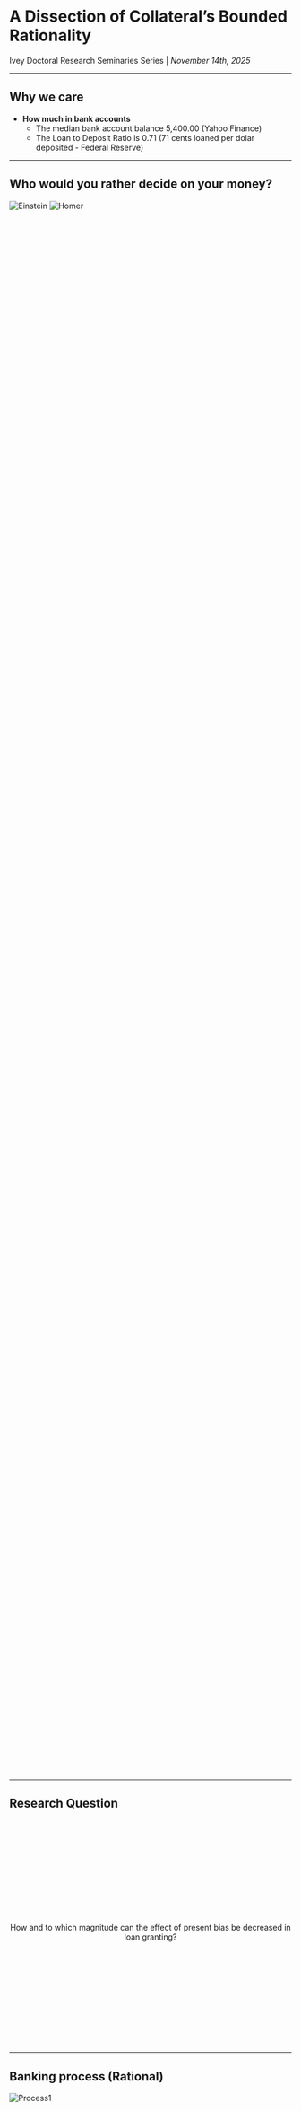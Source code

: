 <!-- .slide: class="title-slide" -->
# A Dissection of Collateral’s Bounded Rationality
<div class="subtitle">Ivey Doctoral Research Seminaries Series | <em>November 14th, 2025</em></div>
</section>

---

## Why we care
- **How much in bank accounts**
    - The median bank account balance 5,400.00 (Yahoo Finance)
    - The Loan to Deposit Ratio is 0.71 (71 cents loaned per dolar deposited - Federal Reserve)

---
## Who would you rather decide on your money?

<div class="cols" style="min-height:70vh; align-items:center; justify-items:center; gap:64px;">
  <img data-src="./images/einsten.jpg" style="max-height:60vh; width:auto;" alt="Einstein">
  <img data-src="./images/homer.webp" style="max-height:60vh; width:auto;" alt="Homer">
</div>

---
## Research Question

<div style="min-height:10vh; display:grid; place-items:center; text-align:center;">
  <p>How and to which magnitude can the effect of present bias be decreased in loan granting?</p>
</div>


---
## Banking process (Rational)

<div class="cols" style="min-height:70vh; align-items:center; justify-items:center; ">
  <img data-src="./images/Figure1.png" style="max-height:60vh; width:auto;" alt="Process1">
</div>

---
## Banking process (Heuristics)

<div class="cols" style="min-height:70vh; align-items:center; justify-items:center; gap:64px;">
  <img data-src="./images/Figure4.png" style="max-height:60vh; width:auto;" alt="Process2">
  <img data-src="./images/Figure6.png" style="max-height:60vh; width:auto;" alt="Process3">
</div>

---
## The Model

--
## Intertemporal Choice Component (Laibson, 1997)

$$U_t = u(c_t) + \beta \sum_{\tau = t+1}^{T} \delta^{\tau - t} u(c_\tau)$$

Where,

- $u(c_t)$ : instant utility from consumption $c_t$
- $\beta$ : present-bias parameter $\beta \in(0,1]$
- $\delta$ : discount factor $\delta\in(0,1)$
- $T$ : the time horizon

--

## Reference-Dependent Preferences (Koszegi and Rabin, 2006)

$$U(c \mid r) = m(c) + \sum_{k=1}^{K} \mu_k \left[ m_k(c_k) - m_k(r_k) \right]$$

Where,

- $c=(c^1,...,C^K)$ : vector over k dimensions
- $c^k$ : realized outcome in k dimension
- $m(c)$ : total consumption utility $\sum_{k=1}^{K} m_k(c_k)$
- $r^k$ : agent's rational outcome expectations on $c^k$
- $m^k(\cdot)$ : consumption utility function for k dimension
- $\mu_k(\cdot)$ : the gain-loss utility function*

--

## Gain-Loss Utility Function Capturing Reference Dependence (Koszegi and Rabin, 2006)

$$
\mu_k(x) = 
	\begin{cases}
		\eta_k x, & \text{if } x \geq 0 \quad \text{(gain)}

		\eta_k \lambda_k x, & \text{if } x < 0 \quad \text{(loss)}
	\end{cases}
$$

Where,

- $\eta_k$ : scale of sensitivity to gain/losses
- $\lambda_k$ : loss aversion parameter

--

## Adjusting the deviation-based structure with a CRRA form

$m^k(c^k)$ is replaced with $u(c^k)$

Giving:

$
\mu_k(c_k,r_k) =
\begin{cases}
  \eta_k\, x_k^{\alpha_k}, & \text{if } x_k \ge 0 \quad \text{(gain)}
  -\eta_k\,\lambda_k\, (-x_k)^{\gamma_k}, & \text{if } x_k < 0 \quad \text{(loss)}
\end{cases}
\qquad x_k=c_k-r_k.
$

Where,
- $\eta_k>0$ : sensitivity factor
- $\lambda_k \ge 1$ : loss-aversion parameter
- $\alpha_k \in (0,1]$ : gains
- $\gamma_k \in (0,1]$ : losses

--

## Hybrid Model (quasi-hyperbolic discounting with explicit risk preferences)

$$U_t = \sum_{k=1}^{K} \left[ \frac{(c_{t}^{k})^{1 - \rho}}{1 - \rho} + \mu_k(c_{t}^{k}, r_{t}^{k}) \right] + \beta \sum_{\tau = t+1}^{T} \delta^{\tau - t} \sum_{k=1}^{K} \left[ \frac{(c_{\tau} ^{k})^{1 - \rho}}{1 - \rho} + \mu_k(c_{\tau}^{k}, r_{\tau}^{k}) \right]$$

--

## A Final Adjustment

- $A_t$ : available menu
- $F(A_t)$ : feasible attention sets
- $S_t\subseteq(A_t)$ : consideration set endogenously chosen
- feasible utility path:
$$\tilde{U}_t = \max_{c_t \in S_t} \left[ u(c_t \mid r_t) + \beta \sum_{\tau = t+1}^{T} \delta^{\tau - t} \mathbb{E}_{S_\tau} \left[ u(c_\tau \mid r_\tau) \right] \right]$$

- $\Theta_t$ : a point given at time t
- $u(c_t \mid r_t) \geq \theta_t$ : satisfaction point
- Constrained to $c_t \in S_t \subseteq A_t$

$$U_t = \sum_{k=1}^{K} \left[ \frac{(c_{t}^{k})^{1 - \rho}}{1 - \rho} + \mu_k(c_{t}^{k}, r_{t}^{k}) \right] + \beta \sum_{\tau = t+1}^{T} \delta^{\tau - t} \sum_{k=1}^{K} \left[ \frac{(c_{\tau}^{k})^{1 - \rho}}{1 - \rho} + \mu_k(c_{\tau}^{k}, r_{\tau}^{k}) \right]$$

--
## The decision Rule

Utility function for each potential scenario:
- When Right:
  - $U_1$, when $\mathop{\mathbb{E}}(P_a)$ when customer expected probability $P_i$ is read as it landed above the threshold and that it was accepted.
  - $U_4$ , when $\mathop{\mathbb{E}}(P_b)$ of the expected repayment probability $P_i$, given by $(1-P_a)$ is read as it landed below the threshold and that it was rejected.

- When Wrong:
  - $U_3$ Type I Error
  - $U_2$ Type II Error

Each Scenario Probability of Accepting and rejecting given by:

$$\mathop{\mathbb{E}}\left[U|\text{Accept}\right]=P_aU_1+P_bU_2$$
$$\mathop{\mathbb{E}}\left[U|\text{Reject}\right]=P_aU_3+P_bU_4$$

In a multi-scenario task the decision maker will rank the utilities from the highest to the lowest.

---
## A Blur in the Perceived Feasibility Frontier

<div class="cols" style="min-height:70vh; align-items:center; justify-items:center; gap:64px;">
  <img data-src="./images/frontier1.png" style="max-height:60vh; width:auto;" alt="Frontier1">
  <img data-src="./images/frontier2.png" style="max-height:60vh; width:auto;" alt="Frontier2">
</div>

--
## The effect of an Ancillary condition "d" (Clippel, Nd)

- $\Psi$ : bias (present bias)
- $\lambda$ : risk preference
- Decision set:

$$L=C(\{ x,y \}, \Psi, \lambda) \textnormal{ where, } (x,y)\in \mathbb{R}^2_+ $$

And the frontier:

$$y=\left(1-\left(\frac{x}{\psi}\right)^{1-\lambda}\right)^{1-\lambda}$$

-- 

## The Frontier perception shift and inter-temporal effect

- Distorded decision set:
$$\psi_t=\psi(\psi_{t-1},A_t)$$
- Inter-temporal effect of time dependency:
$$\text{where, } x\in [0,\psi_t] \text{ and, } \lambda \in (0,1)$$


---
## The Experimental Design

- Lab Experiment Proposed
- Field Experiment Proposed

--

## Lab Experiment

--

## Field Experiment

---

## Empirical Strategy

- **MLE**

---

## Preliminary Results

---

## Q&A